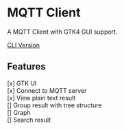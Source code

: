 # MQTT Client

A MQTT Client with GTK4 GUI support.

[CLI Version](https://github.com/ming900518/mqtt-client-cli)

## Features

[x] GTK UI  
[x] Connect to MQTT server  
[x] View plain text result  
[] Group result with tree structure  
[] Graph  
[] Search result
